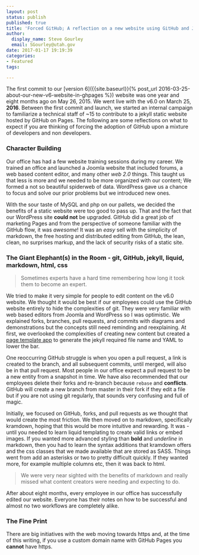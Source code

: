 ```yaml
---
layout: post
status: publish
published: true
title: 'Forced GitHub; A reflection on a new website using GitHub and Jekyll'
author:
  display_name: Steve Gourley
  email: SGourley@utah.gov
date: 2017-01-17 19:19:39
categories:
- Featured
tags:

---
```


The first commit to our [version 6]({{site.baseurl}}{% post_url 2016-03-25-about-our-new-v6-website-in-ghpages %}) website was one year and eight months ago on May 26, 2015. We went live with the v6.0 on March 25, **2016**. Between the first commit and launch, we started an internal campaign to familiarize a technical staff of ~15 to contribute to a jekyll static website hosted by GitHub on Pages. The following are some reflections on what to expect if you are thinking of forcing the adoption of GitHub upon a mixture of developers and non developers.

### Character Building

Our office has had a few website training sessions during my career. We trained an office and launched a Joomla website that included forums, a web based content editor, and many other _web 2.0_ things. This taught us that less is more and we needed to be more organized with our content; We formed a not so beautiful spiderweb of data. WordPress gave us a chance to focus and solve our prior problems but we introduced new ones.

With the sour taste of MySQL and php on our pallets, we decided the benefits of a static website were too good to pass up. That and the fact that our WordPress site **could not** be upgraded. GitHub did a great job of marketing Pages and from the perspective of someone familiar with the GitHub flow, it was _awesome_! It was an _easy_ sell with the simplicity of markdown, the free hosting and distributed editing from GitHub, the lean, clean, no surprises markup, and the lack of security risks of a static site.

### The Giant Elephant(s) in the Room - git, GitHub, jekyll, liquid, markdown, html, css

> Sometimes experts have a hard time remembering how long it took them to become an expert.

We tried to make it very simple for people to edit content on the v6.0 website. We thought it would be best if our employees could use the GitHub website entirely to hide the complexities of git. They were very familiar with web based editors from Joomla and WordPress so I was optimistic. We explained forks, branches, pull requests, and commits with diagrams and demonstrations but the concepts still need reminding and reexplaining. At first, we overlooked the complexities of creating new content but created a [page template app](https://agrc.github.io/templater) to generate the jekyll required file name and YAML to lower the bar.

One reoccurring GitHub struggle is when you open a pull request, a link is created to the branch, and all subsequent commits, until merged, will also be in that pull request. Most people in our office expect a pull request to be a new entity from a snapshot in time. We have also recommended that our employees delete their forks and re-branch because `rebase` and **conflicts**. GitHub will create a new branch from master in their fork if they edit a file but if you are not using git regularly, that sounds very confusing and full of magic.

Initially, we focused on GitHub, forks, and pull requests as we thought that would create the most friction. We then moved on to markdown, specifically kramdown, hoping that this would be more intuitive and rewarding. It was - until you needed to learn liquid templating to create valid links or embed images. If you wanted more advanced styling than **bold** and _underline_ in markdown, then you had to learn the syntax additions that kramdown offers and the css classes that we made available that are stored as SASS. Things went from add an asterisks or two to pretty difficult quickly. If they wanted more, for example multiple columns etc, then it was back to html.

> We were very near sighted with the benefits of markdown and really missed what content creators were needing and expecting to do.

After about eight months, every employee in our office has successfully edited our website. Everyone has their notes on how to be successful and almost no two workflows are completely alike.

### The Fine Print

There are big initiatives with the web moving towards https and, at the time of this writing, if you use a custom domain name with GitHub Pages you **cannot** have https.
